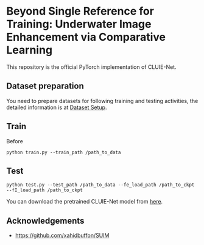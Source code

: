 # Beyond Single Reference for Training: Underwater Image Enhancement via Comparative Learning
This repository is the official PyTorch implementation of CLUIE-Net.
## Dataset preparation 
You need to prepare datasets for following training and testing activities, the detailed information is at [Dataset Setup](data/README.md).

## Train
Before 
``` 
python train.py --train_path /path_to_data
```
## Test
```
python test.py --test_path /path_to_data --fe_load_path /path_to_ckpt --fI_load_path /path_to_ckpt 
```
You can download the pretrained CLUIE-Net model from [here](https://drive.google.com/drive/folders/1uecaMgi3hqUy6PXIUUqAJaxkFNPLosAL?usp=sharing).

## Acknowledgements
- https://github.com/xahidbuffon/SUIM

